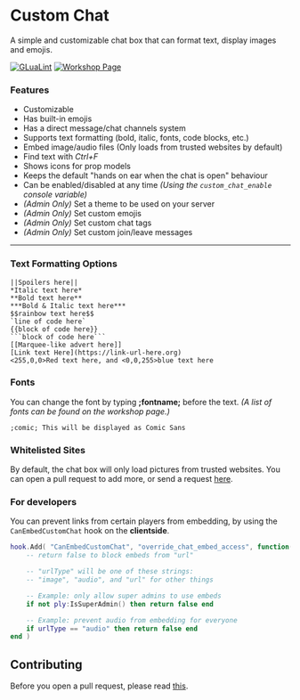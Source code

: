 # Custom Chat

A simple and customizable chat box that can format text, display images and emojis.

[![GLuaLint](https://github.com/StyledStrike/gmod-custom-chat/actions/workflows/glualint.yml/badge.svg)](https://github.com/FPtje/GLuaFixer)
[![Workshop Page](https://img.shields.io/endpoint.svg?url=https%3A%2F%2Fshieldsio-steam-workshop.jross.me%2F2799307109%2Fsubscriptions-text)](https://steamcommunity.com/sharedfiles/filedetails/?id=2799307109)

### Features

* Customizable
* Has built-in emojis
* Has a direct message/chat channels system
* Supports text formatting (bold, italic, fonts, code blocks, etc.)
* Embed image/audio files (Only loads from trusted websites by default)
* Find text with _Ctrl+F_
* Shows icons for prop models
* Keeps the default "hands on ear when the chat is open" behaviour
* Can be enabled/disabled at any time *(Using the `custom_chat_enable` console variable)*
* _(Admin Only)_ Set a theme to be used on your server
* _(Admin Only)_ Set custom emojis
* _(Admin Only)_ Set custom chat tags
* _(Admin Only)_ Set custom join/leave messages

---

### Text Formatting Options

```
||Spoilers here||
*Italic text here*
**Bold text here**
***Bold & Italic text here***
$$rainbow text here$$
`line of code here`
{{block of code here}}
```block of code here```
[[Marquee-like advert here]]
[Link text Here](https://link-url-here.org)
<255,0,0>Red text here, and <0,0,255>blue text here
```

### Fonts

You can change the font by typing **;fontname;** before the text.
_(A list of fonts can be found on the workshop page.)_

```;comic; This will be displayed as Comic Sans```

### Whitelisted Sites

By default, the chat box will only load pictures from trusted websites. You can open a pull request to add more, or send a request [here](https://steamcommunity.com/workshop/filedetails/discussion/2799307109/3272437487156558008/).

### For developers

You can prevent links from certain players from embedding, by using the `CanEmbedCustomChat` hook on the **clientside**.

```lua
hook.Add( "CanEmbedCustomChat", "override_chat_embed_access", function( ply, url, urlType )
    -- return false to block embeds from "url"

    -- "urlType" will be one of these strings:
    -- "image", "audio", and "url" for other things

    -- Example: only allow super admins to use embeds
    if not ply:IsSuperAdmin() then return false end

    -- Example: prevent audio from embedding for everyone
    if urlType == "audio" then return false end
end )
```

## Contributing

Before you open a pull request, please read [this](https://github.com/StyledStrike/gmod-custom-chat/blob/master/.github/pull_request_template.md).

